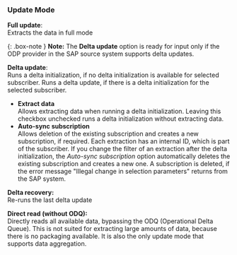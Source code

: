 
### Update Mode 
**Full update**: <br/>
Extracts the data in full mode <br/>

{: .box-note }
**Note:** The **Delta update** option is ready for input only if the ODP provider in the SAP source system supports delta updates.

**Delta update**:<br/>
Runs a delta initialization, if no delta initialization is available for selected subscriber. Runs a delta update, if there is a delta initialization for the selected subscriber. <br/>

- **Extract data** <br/>
Allows extracting data when running a delta initialization. 
Leaving this checkbox unchecked runs a delta initialization without extracting data. <br/>
- **Auto-sync subscription**<br/>
Allows deletion of the existing subscription and creates a new subscription, if required.
Each extraction has an internal ID, which is part of the subscriber. 
If you change the filter of an extraction after the delta initialization, the *Auto-sync subscription* option automatically deletes the existing subscription and creates a new one. 
A subscription is deleted, if the error message "Illegal change in selection parameters" returns from the SAP system.<br/>

**Delta recovery:**<br/>
Re-runs the last delta update 

**Direct read (without ODQ):**<br/>
Directly reads all available data, bypassing the ODQ (Operational Delta Queue). 
This is not suited for extracting large amounts of data, because there is no packaging available. It is also the only update mode that supports data aggregation.
